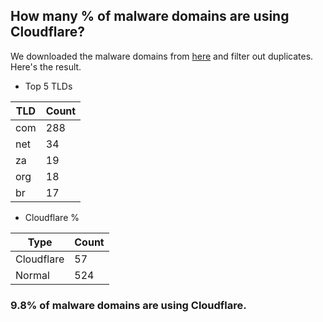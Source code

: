 ## How many % of malware domains are using Cloudflare?


We downloaded the malware domains from [here](https://urlhaus.abuse.ch) and filter out duplicates.
Here's the result.


[//]: # (start replacement)


- Top 5 TLDs

| TLD | Count |
| --- | --- |
| com | 288 |
| net | 34 |
| za | 19 |
| org | 18 |
| br | 17 |


- Cloudflare %

| Type | Count |
| --- | --- |
| Cloudflare | 57 |
| Normal | 524 |


### 9.8% of malware domains are using Cloudflare.